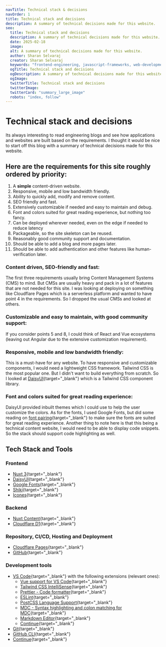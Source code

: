 ```yaml
---
navTitle: Technical stack & decisions
navOrder: 1
title: Technical stack and decisions
description: A summary of technical decisions made for this website.
seo:
  title: Technical stack and decisions
  description: A summary of technical decisions made for this website.
  date: 2025-02-18
  image:
  alt: A summary of technical decisions made for this website.
  author: Sharan Selvaraj
  creator: Sharan Selvaraj
  keywords: "frontend-engineering, javascript-frameworks, web-development, technical-skills, framework-lifecycle, core-competencies, hiring-practices, software-engineering, react, angular, vue, web-standards, frontend-architecture, framework-agnostic"
  ogTitle: Technical stack and decisions
  ogDescription: A summary of technical decisions made for this website.
  ogImage:
  twitterTitle: Technical stack and decisions
  twitterImage:
  twitterCard: "summary_large_image"
  robots: "index, follow"
---
```


# Technical stack and decisions

Its always interesting to read engineering blogs and see how applications and websites are built based on the requirements. I thought it would be nice to start off this blog with a summary of technical decisions made for this website.

## Here are the requirements for this site roughly ordered by priority:

1. A **simple** content-driven website.
2. Responsive, mobile and low bandwidth friendly.
3. Ability to quickly add, modify and remove content.
4. SEO friendly and fast.
5. Extensively customizable if needed and easy to maintain and debug.
6. Font and colors suited for great reading experience, but nothing too fancy.
7. Can be deployed wherever needed, even on the edge if needed to reduce latency
8. Packageable, so the site skeleton can be reused.
9. Reasonably good community support and documentation.
10. Should be able to add a blog and more pages later.
11. Should be able to add authentication and other features like human-verification later.

### Content driven, SEO-friendly and fast:

The first three requirements usually bring Content Management Systems (CMS) to mind. But CMSs are usually heavy and pack in a lot of features that are not needed for this site. I was looking at deploying on something like Cloudflare Pages which is a serverless platform and wanted to have point 4 in the requirements. So I dropped the usual CMSs and looked at others.

### Customizable and easy to maintain, with good community support:

If you consider points 5 and 8, I could think of React and Vue ecosystems (leaving out Angular due to the extensive customization requirement).

### Responsive, mobile and low bandwidth friendly:

This is a must-have for any website. To have responsive and customizable components, I would need a lightweight CSS framework. Tailwind CSS is the most popular one. But I didn't want to build everything from scratch. So I looked at [DaisyUI](https://daisyui.com/){target="\_blank"} which is a Tailwind CSS component library.

### Font and colors suited for great reading experience:

DaisyUI provided inbuilt themes which I could use to help the user customize the colors. As for the fonts, I used Google Fonts, but did some reading on [font pairing](https://webflow.com/blog/font-pairing){target="\_blank"} to make sure the fonts are suited for great reading experience. Another thing to note here is that this being a technical content website, I would need to be able to display code snippets. So the stack should support code highlighting as well.

## Tech Stack and Tools

### Frontend

- [Nuxt 3](https://nuxt.com/){target="\_blank"}
- [DaisyUI](https://daisyui.com/){target="\_blank"}
- [Google Fonts](https://fonts.google.com/){target="\_blank"}
- [Shiki](https://shiki.matsu.io/){target="\_blank"}
- [Icones](https://icones.js.org/){target="\_blank"}

### Backend

- [Nuxt Content](https://content.nuxt.com/){target="\_blank"}
- [Cloudflare D1](https://developers.cloudflare.com/d1/){target="\_blank"}

### Repository, CI/CD, Hosting and Deployment

- [Cloudflare Pages](https://pages.cloudflare.com/){target="\_blank"}
- [GitHub](https://github.com/){target="\_blank"}

### Development tools

- [VS Code](https://code.visualstudio.com/){target="\_blank"} with the following extensions (relevant ones):
  - [Vue support for VS Code](https://marketplace.visualstudio.com/items?itemName=Vue.volar){target="\_blank"}
  - [Tailwind CSS IntelliSense](https://marketplace.visualstudio.com/items?itemName=bradlc.vscode-tailwindcss){target="\_blank"}
  - [Prettier - Code formatter](https://marketplace.visualstudio.com/items?itemName=esbenp.prettier-vscode){target="\_blank"}
  - [ESLint](https://marketplace.visualstudio.com/items?itemName=dbaeumer.vscode-eslint){target="\_blank"}
  - [PostCSS Language Support](https://marketplace.visualstudio.com/items?itemName=csstools.postcss){target="\_blank"}
  - [MDC - Syntax highlighting and colon matching for MDC](https://open-vsx.org/vscode/item?itemName=Nuxt.mdc){target="\_blank"}
  - [Markdown Editor](https://open-vsx.org/vscode/item?itemName=zaaack.markdown-editor){target="\_blank"}
  - [Continue](https://open-vsx.org/vscode/item?itemName=Continue.continue){target="\_blank"}
- [Git](https://git-scm.com/){target="\_blank"}
- [GitHub CLI](https://cli.github.com/){target="\_blank"}
- [Continue](https://continue.dev/){target="\_blank"}
